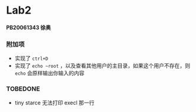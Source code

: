 # Lab2

**PB20061343 徐奥**

### 附加项

+ 实现了 `ctrl+D`
+ 实现了 `echo ~root` ，以及查看其他用户的主目录，如果这个用户不存在，则 `echo`  会原样输出你输入的内容



### TOBEDONE

+ tiny starce 无法打印 execl 那一行
